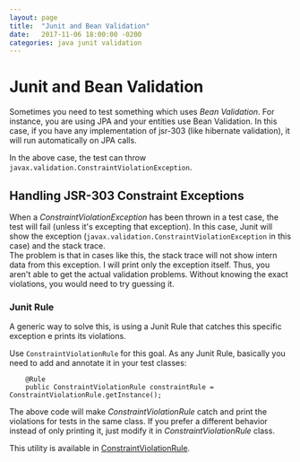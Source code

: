 ```yaml
---
layout: page
title:  "Junit and Bean Validation"
date:   2017-11-06 18:00:00 -0200
categories: java junit validation
---
```


# Junit and Bean Validation

Sometimes you need to test something which uses *Bean Validation*. For instance, you are using JPA and your entities use Bean Validation. In this case, if you have any implementation of jsr-303 (like hibernate validation), it will run automatically on JPA calls.  

In the above case, the test can throw `javax.validation.ConstraintViolationException`.

## Handling JSR-303 Constraint Exceptions

When a *ConstraintViolationException* has been thrown in a test case, the test will fail (unless it's excepting that exception). In this case, Junit will show the exception (`javax.validation.ConstraintViolationException` in this case) and the stack trace.  
The problem is that in cases like this, the stack trace will not show intern data from this exception. I will print only the exception itself. Thus, you aren't able to get the actual validation problems. Without knowing the exact violations, you would need to try guessing it. 

### Junit Rule

A generic way to solve this, is using a Junit Rule that catches this specific exception e prints its violations.

Use `ConstraintViolationRule` for this goal.  As any Junit Rule, basically you need to add and annotate it in your test classes:  


```
    @Rule
    public ConstraintViolationRule constraintRule = ConstraintViolationRule.getInstance();
```

The above code will make *ConstraintViolationRule* catch and print the violations for tests in the same class.  If you prefer a different behavior instead of only printing it, just modify it in *ConstraintViolationRule* class.

This utility is available in [ConstraintViolationRule](https://github.com/ssricardo/lab/blob/master/java/ConstraintViolationRule.java).
